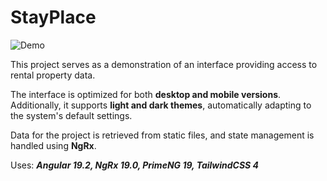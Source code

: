 # StayPlace

![Demo](./StayPlace.gif)

This project serves as a demonstration of an interface providing access to rental property data.

The interface is optimized for both **desktop and mobile versions**. Additionally, it supports **light and dark themes**, automatically adapting to the system's default settings.

Data for the project is retrieved from static files, and state management is handled using **NgRx**.

Uses: ***Angular 19.2, NgRx 19.0, PrimeNG 19, TailwindCSS 4*** 